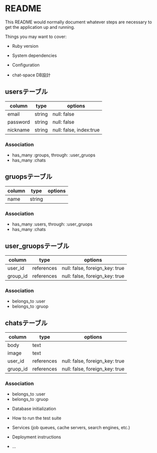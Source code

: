 # README

This README would normally document whatever steps are necessary to get the
application up and running.

Things you may want to cover:

* Ruby version

* System dependencies

* Configuration

* chat-space DB設計
## usersテーブル
|column|type|options|
|------|----|-------|
|email|string|null: false|
|password|string|null: false|
|nickname|string|null: false, index:true|
### Association
- has_many :groups, through: :user_gruops
- has_many :chats

## gruopsテーブル
|column|type|options|
|------|----|-------|
|name|string||
### Association
- has_many :users, through: :user_gruops
- has_many :chats

## user_gruopsテーブル
|column|type|options|
|------|----|-------|
|user_id|references|null: false, foreign_key: true|
|group_id|references|null: false, foreign_key: true|
### Association
- belongs_to :user
- belongs_to :gruop

## chatsテーブル
|column|type|options|
|------|----|-------|
|body|text||
|image|text||
|user_id|references|null: false, foreign_key: true|
|gruop_id|references|null: false, foreign_key: true|
### Association
- belongs_to :user
- belongs_to :gruop

* Database initialization

* How to run the test suite

* Services (job queues, cache servers, search engines, etc.)

* Deployment instructions

* ...

